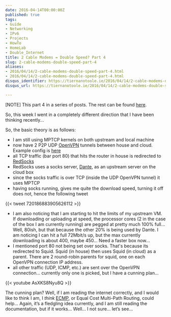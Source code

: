 ```yaml
---
date: 2016-04-14T00:00:00Z
published: true
tags:
- Guide
- Networking
- IPv6
- Projects
- HowTo
- HomeLab
- Double_Internet
title: 2 Cable Modems = Double Speed? Part 4
slug: 2-cable-modems-double-speed-part-4
aliases:
- 2016/04/14/2-cable-modems-double-speed-part-4.html
- 2016/04/14/2-cable-modems-double-speed-part-4.html
disqus_identifier: https://tiernanotoole.ie/2016/04/14/2-cable-modems-double-speed-part-4.html
disqus_url: https://tiernanotoole.ie/2016/04/14/2-cable-modems-double-speed-part-4.html

---
```

 
 
 
 

[NOTE] This part 4 in a series of posts. The rest can be found [here](https://www.tiernanotoole.ie/tag/Double%Internet/).

So, this week I went in a completely different direction that I have been thinking recently...


So, the basic theory is as follows:

* I am still using MPTCP kernels on both upstream and local machine
* now have 2 P2P UDP [OpenVPN][2] tunnels between house and cloud. Example config is [here][1]
* all TCP traffic (bar port 80) that hits the router in house is redirected to [RedSocks][3]
* RedSocks uses a socks server, [Dante][4], as an upstream server on the cloud box
* since the socks traffic is over TCP (inside the UDP OpenVPN tunnel) it uses MPTCP
* having socks running, gives me quite the download speed, turning it off does not, hence the following tweet

{{< tweet 720186883905626112 >}}

* I am also noticing that I am starting to hit the limits of my upstream VM. If downloading or uploading at speed, the processor cores (2 in the case of the box I am currently running) are pegged at pretty much 100% full... Well, 80ish, but that because the other 20% is being used by Dante. I am noticing I can hit a full 72Mbit/s up, but the max currently downloading is about 400, maybe 450... Need a faster box now...
* I mentioned port 80 not being set over socks. That's because its redirected to Squid. Squid (in house) then uses Squid (in cloud) as a parent. There are 2 round-robin parents for squid, one on each OpenVPN connection IP address.
* all other traffic (UDP, ICMP, etc.) are sent over the OpenVPN connection... currently only one is picked, but I have a cunning plan...

{{< youtube AsXKS8Nyu8Q >}}


The cunning plan? Well, if I am reading the internet correctly, and I would like to think I am, I *think* [ECMP][5], or Equal Cost Multi-Path Routing, could help... Again, it’s a fledgling idea currently, and I am still reading the documentation, but if it works... Well... I not sure... let’s see...


[1]:https://gist.github.com/tiernano/09c6928d1d8f6752ea84fd895451bbe5
[2]:http://www.openvpn.net
[3]:https://github.com/darkk/redsocks
[4]:http://www.inet.no/dante/
[5]:https://en.wikipedia.org/wiki/Equal-cost_multi-path_routing
